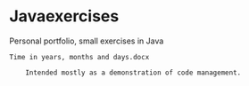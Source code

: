 # Javaexercises
Personal portfolio, small exercises in Java

    Time in years, months and days.docx
  
        Intended mostly as a demonstration of code management.
